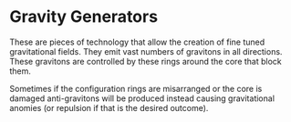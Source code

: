 # Gravity Generators

These are pieces of technology that allow the creation of fine tuned gravitational fields. They emit vast numbers of gravitons in all directions. These gravitons are controlled by these rings around the core that block them.

Sometimes if the configuration rings are misarranged or the core is damaged anti-gravitons will be produced instead causing gravitational anomies (or repulsion if that is the desired outcome).
